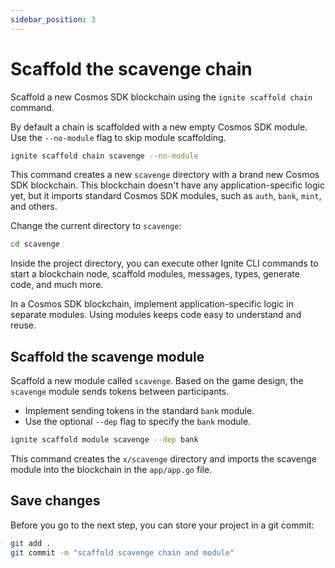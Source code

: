 ```yaml
---
sidebar_position: 3
---
```


# Scaffold the scavenge chain

Scaffold a new Cosmos SDK blockchain using the `ignite scaffold chain` command.

By default a chain is scaffolded with a new empty Cosmos SDK module. Use the
`--no-module` flag to skip module scaffolding.

[mdrun]: # (exec)
```bash
ignite scaffold chain scavenge --no-module
```

This command creates a new `scavenge` directory with a brand new Cosmos SDK
blockchain. This blockchain doesn't have any application-specific logic yet, but
it imports standard Cosmos SDK modules, such as `auth`, `bank`, `mint`, and
others.

Change the current directory to `scavenge`:

[mdrun]: # (exec)
```bash
cd scavenge
```

Inside the project directory, you can execute other Ignite CLI commands to start
a blockchain node, scaffold modules, messages, types, generate code, and much
more.

In a Cosmos SDK blockchain, implement application-specific logic in separate
modules. Using modules keeps code easy to understand and reuse.

## Scaffold the scavenge module

Scaffold a new module called `scavenge`. Based on the game design, the
`scavenge` module sends tokens between participants.

- Implement sending tokens in the standard `bank` module.
- Use the optional `--dep` flag to specify the `bank` module.

```bash
ignite scaffold module scavenge --dep bank
```

This command creates the `x/scavenge` directory and imports the scavenge module
into the blockchain in the `app/app.go` file.

## Save changes

Before you go to the next step, you can store your project in a git commit:

```bash
git add .
git commit -m "scaffold scavenge chain and module"
```
